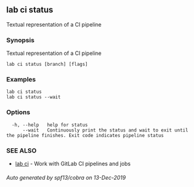 ## lab ci status

Textual representation of a CI pipeline

### Synopsis

Textual representation of a CI pipeline

```
lab ci status [branch] [flags]
```

### Examples

```
lab ci status
lab ci status --wait
```

### Options

```
  -h, --help   help for status
      --wait   Continuously print the status and wait to exit until the pipeline finishes. Exit code indicates pipeline status
```

### SEE ALSO

* [lab ci](lab_ci.md)	 - Work with GitLab CI pipelines and jobs

###### Auto generated by spf13/cobra on 13-Dec-2019
